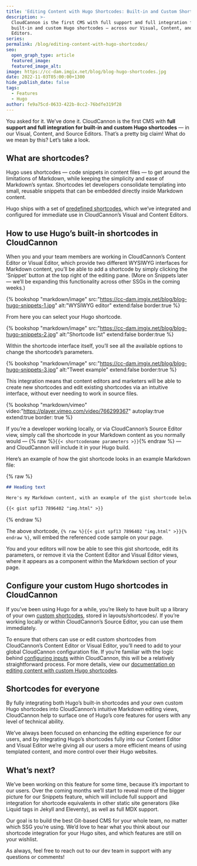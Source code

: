 ```yaml
---
title: 'Editing Content with Hugo Shortcodes: Built-in and Custom Shortcode Support'
description: >-
  CloudCannon is the first CMS with full support and full integration for
  built-in and custom Hugo shortcodes — across our Visual, Content, and Source
  Editors.
series:
permalink: /blog/editing-content-with-hugo-shortcodes/
seo:
  open_graph_type: article
  featured_image:
  featured_image_alt:
image: https://cc-dam.imgix.net/blog/blog-hugo-shortcodes.jpg
date: 2022-11-03T05:00:00+1300
hide_publish_date: false
tags:
  - Features
  - Hugo
author: fe9a75cd-0633-422b-8cc2-76bdfe319f28
---
```

You asked for it. We’ve done it. CloudCannon is the first CMS with **full support and full integration for built-in and custom Hugo shortcodes** — in our Visual, Content, and Source Editors. That’s a pretty big claim\! What do we mean by this? Let’s take a look.

## What are shortcodes?

Hugo uses shortcodes — code snippets in content files — to get around the limitations of Markdown, while keeping the simplicity and ease of Markdown’s syntax. Shortcodes let developers consolidate templating into small, reusable snippets that can be embedded directly inside Markdown content.

Hugo ships with a set of [predefined shortcodes](https://gohugo.io/content-management/shortcodes/#use-hugos-built-in-shortcodes), which we’ve integrated and configured for immediate use in CloudCannon’s Visual and Content Editors.

## How to use Hugo’s built-in shortcodes in CloudCannon

When you and your team members are working in CloudCannon’s Content Editor or Visual Editor, which provide two different WYSIWYG interfaces for Markdown content, you’ll be able to add a shortcode by simply clicking the ‘Snippet’ button at the top right of the editing pane. (More on Snippets later — we’ll be expanding this functionality across other SSGs in the coming weeks.)

{% bookshop "markdown/image" src:"https://cc-dam.imgix.net/blog/blog-hugo-snippets-1.jpg" alt:"WYSIWYG editor" extend:false border:true %}

From here you can select your Hugo shortcode.

{% bookshop "markdown/image" src:"https://cc-dam.imgix.net/blog/blog-hugo-snippets-2.jpg" alt:"Shortcode list" extend:false border:true %}

Within the shortcode interface itself, you’ll see all the available options to change the shortcode’s parameters.

{% bookshop "markdown/image" src:"https://cc-dam.imgix.net/blog/blog-hugo-snippets-3.jpg" alt:"Tweet example" extend:false border:true %}

This integration means that content editors and marketers will be able to create new shortcodes and edit existing shortcodes via an intuitive interface, without ever needing to work in source files.

{% bookshop "markdown/vimeo" video:"https://player.vimeo.com/video/766299367" autoplay:true extend:true border: true %}

If you’re a developer working locally, or via CloudCannon’s Source Editor
view, simply call the shortcode in your Markdown content as you normally
would — {% raw %}`{{< shortcodename parameters >}}`{% endraw %} — and CloudCannon will include
it in your Hugo build.

Here’s an example of how the gist shortcode looks in an example Markdown
file:

{% raw %}
```md 
## Heading text

Here's my Markdown content, with an example of the gist shortcode below.

{{< gist spf13 7896402 "img.html" >}}
```
{% endraw %}

The above shortcode, `{% raw %}{{< gist spf13 7896402 "img.html" >}}{% endraw %}`, will embed the referenced code sample on your page.

You and your editors will now be able to see this gist shortcode, edit its parameters, or remove it via the Content Editor and Visual Editor views, where it appears as a component within the Markdown section of your page.

## Configure your custom Hugo shortcodes in CloudCannon

If you’ve been using Hugo for a while, you’re likely to have built up a
library of your own [custom shortcodes](https://gohugo.io/templates/shortcode-templates/), stored in
layouts/shortcodes/. If you’re working locally or within CloudCannon’s
Source Editor, you can use them immediately.

To ensure that others can use or edit custom shortcodes from CloudCannon’s
Content Editor or Visual Editor, you’ll need to add to your global
CloudCannon configuration file. If you’re familiar with the logic behind
[configuring
inputs](https://cloudcannon.com/documentation/articles/how-to-choose-what-input-is-used-in-the-data-editor/?ssg=Hugo) within CloudCannon, this will be a relatively straightforward process. For
more details, view our [documentation on editing content with custom Hugo
shortcodes](https://cloudcannon.com/documentation/articles/editing-with-hugo-shortcodes/).

## Shortcodes for everyone

By fully integrating both Hugo’s built-in shortcodes and your own custom
Hugo shortcodes into CloudCannon’s intuitive Markdown editing views,
CloudCannon help to surface one of Hugo’s core features for users with any
level of technical ability.

We’ve always been focused on enhancing the editing experience for our
users, and by integrating Hugo’s shortcodes fully into our Content Editor
and Visual Editor we’re giving all our users a more efficient means of
using templated content, and more control over their Hugo websites.

## What’s next?

We’ve been working on this feature for some time, because it’s important
to our users. Over the coming months we’ll start to reveal more of the
bigger picture for our Snippets feature, which will include full support
and integration for shortcode equivalents in other static site generators
(like Liquid tags in Jekyll and Eleventy), as well as full MDX support.

Our goal is to build the best Git-based CMS for your whole team, no matter
which SSG you’re using. We’d love to hear what you think about our
shortcode integration for your Hugo sites, and which features are still on
your wishlist.

As always, feel free to reach out to our dev team in support with any
questions or comments\!